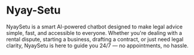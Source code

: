# Nyay-Setu
NyaySetu is a smart AI-powered chatbot designed to make legal advice simple, fast, and accessible to everyone. Whether you're dealing with a rental dispute, starting a business, drafting a contract, or just need legal clarity, NyaySetu is here to guide you 24/7 — no appointments, no hassle.
